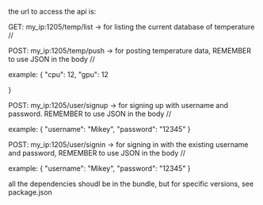 the url to access the api is:

GET: my_ip:1205/temp/list -> for listing the current database of temperature //

POST: my_ip:1205/temp/push -> for posting temperature data, REMEMBER to use JSON in the body //

example:
{
"cpu": 12,
"gpu": 12

}

POST: my_ip:1205/user/signup -> for signing up with username and password. REMEMBER to use JSON in the body //

example:
{
"username": "Mikey",
"password": "12345"
}

POST: my_ip:1205/user/signin -> for signing in with the existing username and password, REMEMBER to use JSON in the body //

example:
{
"username": "Mikey",
"password": "12345"
}

all the dependencies shoudl be in the bundle, but for specific versions, see package.json

